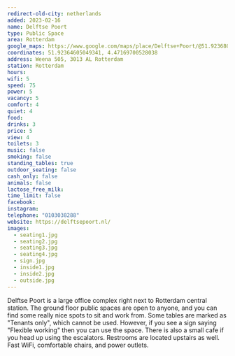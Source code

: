 ```yaml
---
redirect-old-city: netherlands
added: 2023-02-16
name: Delftse Poort
type: Public Space
area: Rotterdam
google_maps: https://www.google.com/maps/place/Delftse+Poort/@51.9236804,4.4717983,19.78z/data=!4m6!3m5!1s0x47c435f40fd27483:0x98dd3e5990e598f7!8m2!3d51.923727!4d4.4717979!16s%2Fg%2F11g0lhffp0?coh=164777&entry=tt
coordinates: 51.92364605049341, 4.47169700528038
address: Weena 505, 3013 AL Rotterdam
station: Rotterdam
hours: 
wifi: 5
speed: 75
power: 5
vacancy: 5
comfort: 4
quiet: 4
food: 
drinks: 3
price: 5
view: 4
toilets: 3
music: false
smoking: false
standing_tables: true
outdoor_seating: false
cash_only: false
animals: false
lactose_free_milk: 
time_limit: false
facebook: 
instagram: 
telephone: "0103038288"
website: https://delftsepoort.nl/
images:
  - seating1.jpg
  - seating2.jpg
  - seating3.jpg
  - seating4.jpg
  - sign.jpg
  - inside1.jpg
  - inside2.jpg
  - outside.jpg
---
```


Delftse Poort is a large office complex right next to Rotterdam central station. The ground floor public spaces are open to anyone, and you can find some really nice spots to sit and work from. Some tables are marked as "Tenants only", which cannot be used. However, if you see a sign saying "Flexible working" then you can use the space. There is also a small cafe if you head up using the escalators. Restrooms are located upstairs as well. Fast WiFi, comfortable chairs, and power outlets.